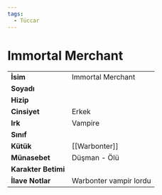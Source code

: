 ```yaml
---  
tags:
  - Tüccar  
---  
```

# Immortal Merchant   
|  |  |  
|---|---|  
| **İsim** | Immortal Merchant|  
| **Soyadı** | |  
| **Hizip** | |  
| **Cinsiyet** | Erkek|  
| **Irk** | Vampire|  
| **Sınıf** | |  
| **Kütük** | [[Warbonter]]|  
| **Münasebet** | Düşman - Ölü|  
| **Karakter Betimi** | |  
| **İlave Notlar** | Warbonter vampir lordu|  
